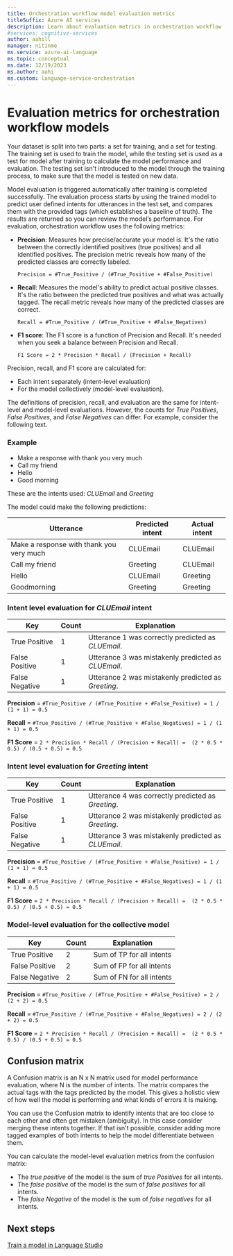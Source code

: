 ```yaml
---
title: Orchestration workflow model evaluation metrics
titleSuffix: Azure AI services
description: Learn about evaluation metrics in orchestration workflow
#services: cognitive-services
author: aahill
manager: nitinme
ms.service: azure-ai-language
ms.topic: conceptual
ms.date: 12/19/2023
ms.author: aahi
ms.custom: language-service-orchestration
---
```


# Evaluation metrics for orchestration workflow models

Your dataset is split into two parts: a set for training, and a set for testing. The training set is used to train the model, while the testing set is used as a test for model after training to calculate the model performance and evaluation. The testing set isn't introduced to the model through the training process, to make sure that the model is tested on new data. <!--See [data splitting](../how-to/train-model.md#data-splitting) for more information-->

Model evaluation is triggered automatically after training is completed successfully. The evaluation process starts by using the trained model to predict user defined intents for utterances in the test set, and compares them with the provided tags (which establishes a baseline of truth). The results are returned so you can review the model’s performance. For evaluation, orchestration workflow uses the following metrics:

* **Precision**: Measures how precise/accurate your model is. It's the ratio between the correctly identified positives (true positives) and all identified positives. The precision metric reveals how many of the predicted classes are correctly labeled. 

    `Precision = #True_Positive / (#True_Positive + #False_Positive)`

* **Recall**: Measures the model's ability to predict actual positive classes. It's the ratio between the predicted true positives and what was actually tagged. The recall metric reveals how many of the predicted classes are correct.

    `Recall = #True_Positive / (#True_Positive + #False_Negatives)`

* **F1 score**: The F1 score is a function of Precision and Recall. It's needed when you seek a balance between Precision and Recall.

    `F1 Score = 2 * Precision * Recall / (Precision + Recall)` 


Precision, recall, and F1 score are calculated for:
* Each intent separately (intent-level evaluation)
* For the model collectively (model-level evaluation).

The definitions of precision, recall, and evaluation are the same for intent-level and model-level evaluations. However, the counts for *True Positives*, *False Positives*, and *False Negatives* can differ. For example, consider the following text.

### Example

* Make a response with thank you very much
* Call my friend
* Hello
* Good morning

These are the intents used: *CLUEmail* and *Greeting*

The model could make the following predictions:

| Utterance | Predicted intent | Actual intent |
|--|--|--|
|Make a response with thank you very much|CLUEmail|CLUEmail|
|Call my friend|Greeting|CLUEmail|
|Hello|CLUEmail|Greeting|
|Goodmorning| Greeting|Greeting|

### Intent level evaluation for *CLUEmail* intent

| Key | Count | Explanation |
|--|--|--|
| True Positive | 1 | Utterance 1 was correctly predicted as *CLUEmail*. |
| False Positive | 1 |Utterance 3 was mistakenly predicted as *CLUEmail*. |
| False Negative | 1 | Utterance 2 was mistakenly predicted as *Greeting*. |

**Precision** = `#True_Positive / (#True_Positive + #False_Positive) = 1 / (1 + 1) = 0.5`

**Recall** = `#True_Positive / (#True_Positive + #False_Negatives) = 1 / (1 + 1) = 0.5`

**F1 Score** = `2 * Precision * Recall / (Precision + Recall) =  (2 * 0.5 * 0.5) / (0.5 + 0.5) = 0.5`

### Intent level evaluation for *Greeting* intent

| Key | Count | Explanation |
|--|--|--|
| True Positive | 1 | Utterance 4 was correctly predicted as *Greeting*. |
| False Positive | 1 |Utterance 2 was mistakenly predicted as *Greeting*. |
| False Negative | 1 | Utterance 3 was mistakenly predicted as *CLUEmail*. |

**Precision** = `#True_Positive / (#True_Positive + #False_Positive) = 1 / (1 + 1) = 0.5`

**Recall** = `#True_Positive / (#True_Positive + #False_Negatives) = 1 / (1 + 1) = 0.5`

**F1 Score** = `2 * Precision * Recall / (Precision + Recall) =  (2 * 0.5 * 0.5) / (0.5 + 0.5) = 0.5`


### Model-level evaluation for the collective model

| Key | Count | Explanation |
|--|--|--|
| True Positive | 2 | Sum of TP for all intents |
| False Positive | 2| Sum of FP for all intents |
| False Negative | 2 | Sum of FN for all intents |

**Precision** = `#True_Positive / (#True_Positive + #False_Positive) = 2 / (2 + 2) = 0.5`

**Recall** = `#True_Positive / (#True_Positive + #False_Negatives) = 2 / (2 + 2) = 0.5`

**F1 Score** = `2 * Precision * Recall / (Precision + Recall) =  (2 * 0.5 * 0.5) / (0.5 + 0.5) = 0.5`


## Confusion matrix

A Confusion matrix is an N x N matrix used for model performance evaluation, where N is the number of intents.
The matrix compares the actual tags with the tags predicted by the model.
This gives a holistic view of how well the model is performing and what kinds of errors it is making.

You can use the Confusion matrix to identify intents that are too close to each other and often get mistaken (ambiguity). In this case consider merging these intents  together. If that isn't possible, consider adding more tagged examples of both intents to help the model differentiate between them.

You can calculate the model-level evaluation metrics from the confusion matrix:

* The *true positive* of the model is the sum of *true Positives* for all intents.
* The *false positive* of the model is the sum of *false positives* for all intents.
* The *false Negative* of the model is the sum of *false negatives* for all intents.

## Next steps

[Train a model in Language Studio](../how-to/train-model.md)
